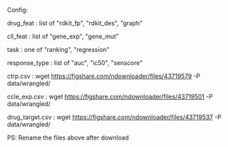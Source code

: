 Config:

drug_feat : list of "rdkit_fp", "rdkit_des", "graph"

cll_feat : list of "gene_exp", "gene_mut"

task : one of "ranking", "regression"

response_type : list of "auc", "ic50", "senscore"

ctrp.csv : wget https://figshare.com/ndownloader/files/43719579 -P data/wrangled/

ccle_exp.csv : wget https://figshare.com/ndownloader/files/43719501 -P data/wrangled/

drug_target.csv : wget https://figshare.com/ndownloader/files/43719537 -P data/wrangled/

PS: Rename the files above after download